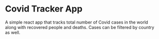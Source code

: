 # Covid Tracker App

A simple react app that tracks total number of Covid cases in the world along with recovered people and deaths.
Cases can be filtered by country as well.
